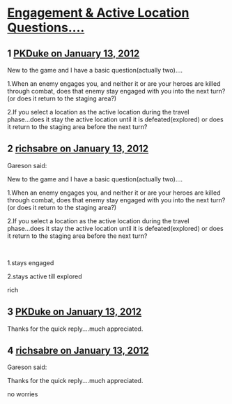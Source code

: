# [Engagement &amp; Active Location Questions....](https://community.fantasyflightgames.com/topic/58916-engagement-active-location-questions/)

## 1 [PKDuke on January 13, 2012](https://community.fantasyflightgames.com/topic/58916-engagement-active-location-questions/?do=findComment&comment=579114)

New to the game and I have a basic question(actually two)....

1.When an enemy engages you, and neither it or are your heroes are killed through combat, does that enemy stay engaged with you into the next turn?(or does it return to the staging area?)

2.If you select a location as the active location during the travel phase...does it stay the active location until it is defeated(explored) or does it return to the staging area before the next turn?

## 2 [richsabre on January 13, 2012](https://community.fantasyflightgames.com/topic/58916-engagement-active-location-questions/?do=findComment&comment=579115)

Gareson said:

New to the game and I have a basic question(actually two)....

1.When an enemy engages you, and neither it or are your heroes are killed through combat, does that enemy stay engaged with you into the next turn?(or does it return to the staging area?)

2.If you select a location as the active location during the travel phase...does it stay the active location until it is defeated(explored) or does it return to the staging area before the next turn?



 

1.stays engaged

2.stays active till explored

rich

## 3 [PKDuke on January 13, 2012](https://community.fantasyflightgames.com/topic/58916-engagement-active-location-questions/?do=findComment&comment=579119)

Thanks for the quick reply....much appreciated.

## 4 [richsabre on January 13, 2012](https://community.fantasyflightgames.com/topic/58916-engagement-active-location-questions/?do=findComment&comment=579123)

Gareson said:

Thanks for the quick reply....much appreciated.



no worries

